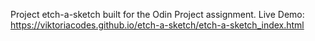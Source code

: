 Project etch-a-sketch built for the Odin Project assignment. 
Live Demo: https://viktoriacodes.github.io/etch-a-sketch/etch-a-sketch_index.html
